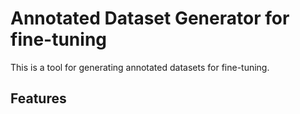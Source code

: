 # Annotated Dataset Generator for fine-tuning

This is a tool for generating annotated datasets for fine-tuning.

## Features


